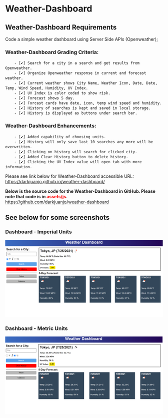 # Weather-Dashboard

## Weather-Dashboard Requirements
 Code a simple weather dashboard using Server Side APIs (Openweather);

 ### Weather-Dashboard Grading Criteria:
        - [✔️] Search for a city in a search and get results from Openweather.
        - [✔️] Organize Openweather response in current and forecast weather.
        - [✔️] Current weather shows City Name, Weather Icon, Date, Date, Temp, Wind Speed, Humidity, UV Index.
        - [✔️] UV Index is color coded to show risk.
        - [✔️] Forecast shows 5 day.
        - [✔️] Forcast cards have date, icon, temp wind speed and humidity.
        - [✔️] History of searches is kept and saved in local storage.
        - [✔️] History is displayed as buttons under search bar.

 ### Weather-Dashboard Enhancements:
        - [✔️] Added capability of choosing units.
        - [✔️] History will only save last 10 searches any more will be overwritten.
        - [✔️] Clicking on history will search for clicked city.
        - [✔️] Added Clear History button to delete history.
        - [✔️] Clicking the UV Index value will open tab with more information. 



Please see link below for Weather-Dashboard accessible URL:<br/>
        https://darkjuanjo.github.io/weather-dashboard/
        
**Below is the source code for the Weather-Dashboard in GitHub. Please note that code is in <span style="color:red">assets/js</span>.<br />**
        https://github.com/darkjuanjo/weather-dashboard

## See below for some screenshots

### Dashboard - Imperial Units
![weather imperial units](./assets/img/dashboard_imperial.png)
### Dashboard - Metric Units
![weather metric units](./assets/img/dashboard_metric.png)




